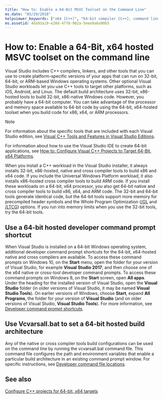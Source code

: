 ```yaml
---
title: "How to: Enable a 64-Bit MSVC Toolset on the Command Line"
ms.date: "03/29/2018"
helpviewer_keywords: ["x64 [C++]", "64-bit compiler [C++], command line usage", "64-bit compiler [C++], toolset enabling at command line", "command line [C++], 64-bit compiler", "Itanium [C++], command-line compiler", "IPF", "Itanium [C++]", "IPF, command-line compiler", "x64 [C++], command-line compiler"]
ms.assetid: 4da93a19-e20d-4778-902a-5eee9a6a90b5
---
```

# How to: Enable a 64-Bit, x64 hosted MSVC toolset on the command line

Visual Studio includes C++ compilers, linkers, and other tools that you can use to create platform-specific versions of your apps that can run on 32-bit, 64-bit, or ARM-based Windows operating systems. Other optional Visual Studio workloads let you use C++ tools to target other platforms, such as iOS, Android, and Linux. The default build architecture uses 32-bit, x86-hosted tools to build 32-bit, x86-native Windows code. However, you probably have a 64-bit computer. You can take advantage of the processor and memory space available to 64-bit code by using the 64-bit, x64-hosted toolset when you build code for x86, x64, or ARM processors.

> [!NOTE]
> For information about the specific tools that are included with each Visual Studio edition, see [Visual C++ Tools and Features in Visual Studio Editions](../overview/visual-cpp-tools-and-features-in-visual-studio-editions.md).
>
> For information about how to use the Visual Studio IDE to create 64-bit applications, see [How to: Configure Visual C++ Projects to Target 64-Bit, x64 Platforms](how-to-configure-visual-cpp-projects-to-target-64-bit-platforms.md).

When you install a C++ workload in the Visual Studio installer, it always installs 32-bit, x86-hosted, native and cross compiler tools to build x86 and x64 code. If you include the Universal Windows Platform workload, it also installs x86-hosted cross compiler tools to build ARM code. If you install these workloads on a 64-bit, x64 processor, you also get 64-bit native and cross compiler tools to build x86, x64, and ARM code. The 32-bit and 64-bit tools generate identical code, but the 64-bit tools support more memory for precompiled header symbols and the Whole Program Optimization ([/GL](reference/gl-whole-program-optimization.md) and [/LTCG](reference/ltcg-link-time-code-generation.md)) options. If you run into memory limits when you use the 32-bit tools, try the 64-bit tools.

## Use a 64-bit hosted developer command prompt shortcut

When Visual Studio is installed on a 64-bit Windows operating system, additional developer command prompt shortcuts for the 64-bit, x64-hosted native and cross compilers are available. To access these command prompts on Windows 10, on the **Start** menu, open the folder for your version of Visual Studio, for example **Visual Studio 2017**, and then choose one of the x64 native or cross-tool developer command prompts. To access these command prompts on Windows 8, on the **Start** screen, open **All apps**. Under the heading for the installed version of Visual Studio, open the **Visual Studio** folder (in older versions of Visual Studio, it may be named **Visual Studio Tools**). On earlier versions of Windows, choose **Start**, expand **All Programs**, the folder for your version of **Visual Studio** (and on older versions of Visual Studio, **Visual Studio Tools**). For more information, see [Developer command prompt shortcuts](building-on-the-command-line.md#developer_command_prompt_shortcuts).

## Use Vcvarsall.bat to set a 64-bit hosted build architecture

Any of the native or cross compiler tools build configurations can be used on the command line by running the vcvarsall.bat command file. This command file configures the path and environment variables that enable a particular build architecture in an existing command prompt window. For specific instructions, see [Developer command file locations](building-on-the-command-line.md#developer_command_file_locations).

## See also

[Configure C++ projects for 64-bit, x64 targets](configuring-programs-for-64-bit-visual-cpp.md)<br/>
